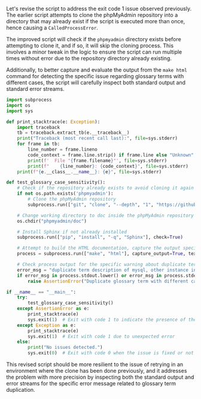 Let's revise the script to address the exit code 1 issue observed previously. The earlier script attempts to clone the phpMyAdmin repository into a directory that may already exist if the script is executed more than once, hence causing a `CalledProcessError`.

The improved script will check if the `phpmyadmin` directory exists before attempting to clone it, and if so, it will skip the cloning process. This involves a minor tweak in the logic to ensure the script can run multiple times without error due to the repository directory already existing.

Additionally, to better capture and evaluate the output from the `make html` command for detecting the specific issue regarding glossary terms with different cases, the script will carefully inspect both standard output and standard error streams.

```python
import subprocess
import os
import sys

def print_stacktrace(e: Exception):
    import traceback
    tb = traceback.extract_tb(e.__traceback__)
    print("Traceback (most recent call last):", file=sys.stderr)
    for frame in tb:
        line_number = frame.lineno
        code_context = frame.line.strip() if frame.line else "Unknown"
        print(f'  File "{frame.filename}"', file=sys.stderr)
        print(f"    {line_number}: {code_context}", file=sys.stderr)
    print(f"{e.__class__.__name__}: {e}", file=sys.stderr)

def test_glossary_case_sensitivity():
    # Check if the repository already exists to avoid cloning it again
    if not os.path.exists('phpmyadmin'):
        # Clone the phpMyAdmin repository
        subprocess.run(["git", "clone", "--depth", "1", "https://github.com/phpmyadmin/phpmyadmin.git"], check=True)

    # Change working directory to doc inside the phpMyAdmin repository
    os.chdir("phpmyadmin/doc")

    # Install Sphinx if not already installed
    subprocess.run(["pip", "install", "-q", "Sphinx"], check=True)

    # Attempt to build the HTML documentation, capture the output specifically
    process = subprocess.run(["make", "html"], capture_output=True, text=True)

    # Check process output for the specific warning about duplicate term descriptions
    error_msg = "duplicate term description of mysql, other instance in glossary"
    if error_msg in process.stdout.lower() or error_msg in process.stderr.lower():
        raise AssertionError("Duplicate glossary term with different case detected.")

if __name__ == "__main__":
    try:
        test_glossary_case_sensitivity()
    except AssertionError as e:
        print_stacktrace(e)
        sys.exit(1)  # Exit with code 1 to indicate the presence of the issue
    except Exception as e:
        print_stacktrace(e)
        sys.exit(1)  # Exit with code 1 due to unexpected error
    else:
        print("No issues detected.")
        sys.exit(0)  # Exit with code 0 when the issue is fixed or not present
```

This revised script should be more resilient to the issue of retrying in an environment where the clone has been done previously, and it addresses the problem with more precision by inspecting both the standard output and error streams for the specific error message related to glossary term duplication.
